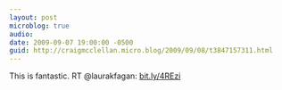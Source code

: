 ```yaml
---
layout: post
microblog: true
audio: 
date: 2009-09-07 19:00:00 -0500
guid: http://craigmcclellan.micro.blog/2009/09/08/t3847157311.html
---
```

This is fantastic. RT @laurakfagan: [bit.ly/4REzi](http://bit.ly/4REzi)
